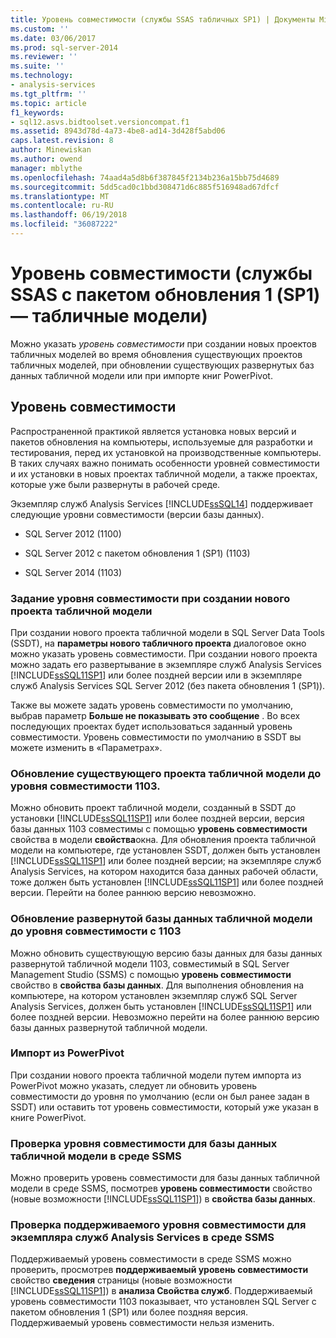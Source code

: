 ```yaml
---
title: Уровень совместимости (службы SSAS табличных SP1) | Документы Microsoft
ms.custom: ''
ms.date: 03/06/2017
ms.prod: sql-server-2014
ms.reviewer: ''
ms.suite: ''
ms.technology:
- analysis-services
ms.tgt_pltfrm: ''
ms.topic: article
f1_keywords:
- sql12.asvs.bidtoolset.versioncompat.f1
ms.assetid: 8943d78d-4a73-4be8-ad14-3d428f5abd06
caps.latest.revision: 8
author: Minewiskan
ms.author: owend
manager: mblythe
ms.openlocfilehash: 74aad4a5d8b6f387845f2134b236a15bb75d4689
ms.sourcegitcommit: 5dd5cad0c1bbd308471d6c885f516948ad67dfcf
ms.translationtype: MT
ms.contentlocale: ru-RU
ms.lasthandoff: 06/19/2018
ms.locfileid: "36087222"
---
```

# <a name="compatibility-level-ssas-tabular-sp1"></a>Уровень совместимости (службы SSAS с пакетом обновления 1 (SP1) — табличные модели)
  Можно указать *уровень совместимости* при создании новых проектов табличных моделей во время обновления существующих проектов табличных моделей, при обновлении существующих развернутых баз данных табличной модели или при импорте книг PowerPivot.  
  
## <a name="compatibility-level"></a>Уровень совместимости  
 Распространенной практикой является установка новых версий и пакетов обновления на компьютеры, используемые для разработки и тестирования, перед их установкой на производственные компьютеры. В таких случаях важно понимать особенности уровней совместимости и их установки в новых проектах табличной модели, а также проектах, которые уже были развернуты в рабочей среде.  
  
 Экземпляр служб Analysis Services [!INCLUDE[ssSQL14](../../includes/sssql14-md.md)] поддерживает следующие уровни совместимости (версии базы данных).  
  
-   SQL Server 2012 (1100)  
  
-   SQL Server 2012 с пакетом обновления 1 (SP1) (1103)  
  
-   SQL Server 2014 (1103)  
  
### <a name="set-compatibility-level-when-creating-a-new-tabular-model-project"></a>Задание уровня совместимости при создании нового проекта табличной модели  
 При создании нового проекта табличной модели в SQL Server Data Tools (SSDT), на **параметры нового табличного проекта** диалоговое окно можно указать уровень совместимости. При создании нового проекта можно задать его развертывание в экземпляре служб Analysis Services [!INCLUDE[ssSQL11SP1](../../includes/sssql11sp1-md.md)] или более поздней версии или в экземпляре служб Analysis Services SQL Server 2012 (без пакета обновления 1 (SP1)).  
  
 Также вы можете задать уровень совместимости по умолчанию, выбрав параметр **Больше не показывать это сообщение** . Во всех последующих проектах будет использоваться заданный уровень совместимости. Уровень совместимости по умолчанию в SSDT вы можете изменить в «Параметрах».  
  
### <a name="upgrade-an-existing-tabular-model-project-to-1103-compatibility-level"></a>Обновление существующего проекта табличной модели до уровня совместимости 1103.  
 Можно обновить проект табличной модели, созданный в SSDT до установки [!INCLUDE[ssSQL11SP1](../../includes/sssql11sp1-md.md)] или более поздней версии, версия базы данных 1103 совместимы с помощью **уровень совместимости** свойства в модели **свойства**окна. Для обновления проекта табличной модели на компьютере, где установлен SSDT, должен быть установлен [!INCLUDE[ssSQL11SP1](../../includes/sssql11sp1-md.md)] или более поздней версии; на экземпляре служб Analysis Services, на котором находится база данных рабочей области, тоже должен быть установлен [!INCLUDE[ssSQL11SP1](../../includes/sssql11sp1-md.md)] или более поздней версии. Перейти на более раннюю версию невозможно.  
  
### <a name="upgrade-a-deployed-tabular-model-database-to-1103-compatibility-level"></a>Обновление развернутой базы данных табличной модели до уровня совместимости с 1103  
 Можно обновить существующую версию базы данных для базы данных развернутой табличной модели 1103, совместимый в SQL Server Management Studio (SSMS) с помощью **уровень совместимости** свойство в **свойства базы данных**. Для выполнения обновления на компьютере, на котором установлен экземпляр служб SQL Server Analysis Services, должен быть установлен [!INCLUDE[ssSQL11SP1](../../includes/sssql11sp1-md.md)] или более поздней версии. Невозможно перейти на более раннюю версию базы данных развернутой табличной модели.  
  
### <a name="import-from-powerpivot"></a>Импорт из PowerPivot  
 При создании нового проекта табличной модели путем импорта из PowerPivot можно указать, следует ли обновить уровень совместимости до уровня по умолчанию (если он был ранее задан в SSDT) или оставить тот уровень совместимости, который уже указан в книге PowerPivot.  
  
### <a name="check-compatibility-level-for-a-tabular-model-database-in-ssms"></a>Проверка уровня совместимости для базы данных табличной модели в среде SSMS  
 Можно проверить уровень совместимости для базы данных табличной модели в среде SSMS, посмотрев **уровень совместимости** свойство (новые возможности [!INCLUDE[ssSQL11SP1](../../includes/sssql11sp1-md.md)]) в **свойства базы данных**.  
  
### <a name="check-supported-compatibility-level-for-an-analysis-services-instance-in-ssms"></a>Проверка поддерживаемого уровня совместимости для экземпляра служб Analysis Services в среде SSMS  
 Поддерживаемый уровень совместимости в среде SSMS можно проверить, просмотрев **поддерживаемый уровень совместимости** свойство **сведения** страницы (новые возможности [!INCLUDE[ssSQL11SP1](../../includes/sssql11sp1-md.md)]) в **анализа Свойства служб**. Поддерживаемый уровень совместимости 1103 показывает, что установлен SQL Server с пакетом обновления 1 (SP1) или более поздняя версия. Поддерживаемый уровень совместимости нельзя изменить.  
  
  